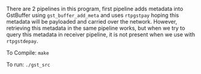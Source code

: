 There are 2 pipelines in this program, first pipeline adds metadata into GstBuffer using `gst_buffer_add_meta` and uses `rtpgstpay` hoping this metadata will be payloaded and carried over the network.
However, retrieving this metadata in the same pipeline works, but when we try to query this metadata in receiver pipeline, it is not present when we use with `rtpgstdepay`.

To Compile:
`make`

To run:
`./gst_src`


